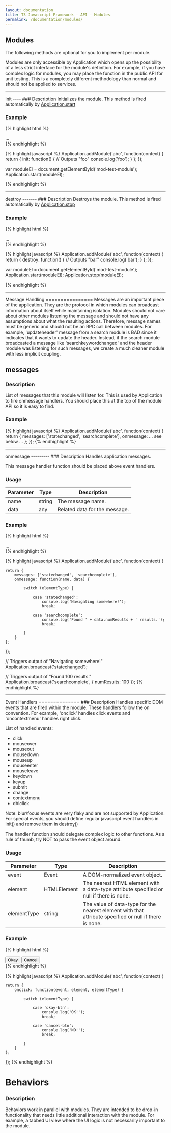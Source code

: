 ```yaml
---
layout: documentation
title: T3 Javascript Framework - API - Modules
permalink: /documentation/modules/
---
```


Modules
-------
The following methods are optional for you to implement per module.

Modules are only accessible by Application which opens up the possibility of a less strict interface for the module's
definition. For example, if you have complex logic for modules, you may place the function in the public API
for unit testing. This is a completely different methodology than normal and should not be applied to services.

<hr class="separator">

<div class="anchor" id="init"></div>
init
----
### Description
Initializes the module. This method is fired automatically by <a href="{{ site.url }}/documentation/application/#start">Application.start</a>

### Example
{% highlight html %}
<div id="mod-test-module" class="module" data-module="test-module">
	...
</div>
{% endhighlight %}

{% highlight javascript %}
Application.addModule('abc', function(context) {
	return {
		init: function() {
			// Outputs "foo"
			console.log('foo');
		}
	};
});

var moduleEl = document.getElementById('mod-test-module');
Application.start(moduleEl);

{% endhighlight %}

<hr class="separator">

<div class="anchor" id="destroy"></div>
destroy
-------
### Description
Destroys the module. This method is fired automatically by <a href="{{ site.url }}/documentation/application/#stop">Application.stop</a>

### Example
{% highlight html %}
<div id="mod-test-module" class="module" data-module="test-module">
	...
</div>
{% endhighlight %}

{% highlight javascript %}
Application.addModule('abc', function(context) {
	return {
		destroy: function() {
			// Outputs "bar"
			console.log('bar');
		}
	};
});

var moduleEl = document.getElementById('mod-test-module');
Application.start(moduleEl);
Application.stop(moduleEl);

{% endhighlight %}

<hr class="separator">



<div class="anchor" id="messages"></div>
Message Handling
================
Messages are an important piece of the application. They are the protocol in which modules can broadcast information
about itself while maintaining isolation. Modules should not care about other modules listening the message
and should not have any assumptions about what the resulting actions. Therefore, message names must be generic
and should not be an RPC call between modules. For example, 'updateheader' message from a search module is BAD
since it indicates that it wants to update the header. Instead, if the search module broadcasted a message like
'searchkeywordchanged' and the header module was listening for such messages, we create a much cleaner module with less
implicit coupling.

messages
--------
### Description
List of messages that this module will listen for. This is used by Application to fire onmessage handlers.
You should place this at the top of the module API so it is easy to find.

### Example
{% highlight javascript %}
Application.addModule('abc', function(context) {
	return {
		messages: ['statechanged', 'searchcomplete'],
		onmessage: ... see below ...
	};
});
{% endhighlight %}

<hr class="separator">

<div class="anchor" id="onmessage"></div>
onmessage
---------
### Description
Handles application messages.

This message handler function should be placed above event handlers.

### Usage
<table class="table table-striped">
	<thead>
		<tr>
			<th>Parameter</th>
			<th>Type</th>
			<th>Description</th>
		</tr>
	</thead>
	<tbody>
		<tr>
			<td class="required">name</td>
			<td>string</td>
			<td>The message name.</td>
		</tr>
		<tr>
			<td class="optional">data</td>
			<td>any</td>
			<td>Related data for the message.</td>
		</tr>
	</tbody>
</table>

### Example
{% highlight html %}
<div id="mod-test-module" class="module" data-module="test-module">
	...
</div>
{% endhighlight %}

{% highlight javascript %}
Application.addModule('abc', function(context) {

	return {
		messages: ['statechanged', 'searchcomplete'],
		onmessage: function(name, data) {

			switch (elementType) {

				case 'statechanged':
					console.log('Navigating somewhere!');
					break;

				case 'searchcomplete':
					console.log('Found ' + data.numResults + ' results.');
					break;

			}
		}
	};

});

// Triggers output of "Navigating somewhere!"
Application.broadcast('statechanged');

// Triggers output of "Found 100 results."
Application.broadcast('searchcomplete', {
	numResults: 100
});
{% endhighlight %}

<hr class="separator">

<div class="anchor" id="event-handlers"></div>
Event Handlers
==============
### Description
Handles specific DOM events that are fired within the module. These handlers follow the on<event> convention.
For example, 'onclick' handles click events and 'oncontextmenu' handles right click.

List of handled events:

* click
* mouseover
* mouseout
* mousedown
* mouseup
* mouseenter
* mouseleave
* keydown
* keyup
* submit
* change
* contextmenu
* dblclick

Note: blur/focus events are very flaky and are not supported by Application. For special events, you should define
regular javascript event handlers in init() and remove them in destroy()


The handler function should delegate complex logic to other functions. As a rule of thumb, try NOT to pass
the event object around.

### Usage
<table class="table table-striped">
	<thead>
		<tr>
			<th>Parameter</th>
			<th>Type</th>
			<th>Description</th>
		</tr>
	</thead>
	<tbody>
		<tr>
			<td class="required">event</td>
			<td>Event</td>
			<td>A DOM-normalized event object.</td>
		</tr>
		<tr>
			<td class="required">element</td>
			<td>HTMLElement</td>
			<td>The nearest HTML element with a data-type attribute specified or null if there is none.</td>
		</tr>
		<tr>
			<td class="required">elementType</td>
			<td>string</td>
			<td>The value of data-type for the nearest element with that attribute specified or null if there is none.</td>
		</tr>
	</tbody>
</table>

### Example
{% highlight html %}
<div id="mod-test-module" class="module" data-module="test-module">
	<button data-type="okay-btn">Okay</button>
	<button data-type="cancel-btn">Cancel</button>
</div>
{% endhighlight %}

{% highlight javascript %}
Application.addModule('abc', function(context) {

	return {
		onclick: function(event, element, elementType) {

			switch (elementType) {

				case 'okay-btn':
					console.log('OK!');
					break;

				case 'cancel-btn':
					console.log('NO!');
					break;

			}
		}
	};

});
{% endhighlight %}


Behaviors
=========
### Description
Behaviors work in parallel with modules. They are intended to be drop-in functionality that needs little additional
interaction with the module. For example, a tabbed UI view where the UI logic is not necessarily important to the
module.
